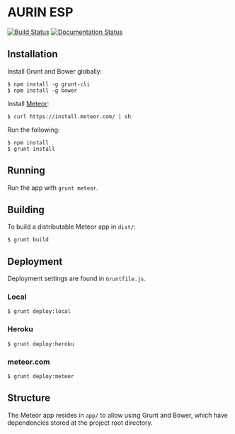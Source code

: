 AURIN ESP
============

[![Build Status](https://travis-ci.org/urbanetic/aurin-esp.svg)](https://travis-ci.org/urbanetic/aurin-esp)
[![Documentation Status](https://readthedocs.org/projects/aurin-esp/badge/?version=latest)](https://readthedocs.org/projects/aurin-esp/?badge=latest)

Installation
------------
Install Grunt and Bower globally:

	$ npm install -g grunt-cli
	$ npm install -g bower

Install [Meteor](https://www.meteor.com/):

	$ curl https://install.meteor.com/ | sh

Run the following:

	$ npm install
	$ grunt install

Running
-------
Run the app with `grunt meteor`.

Building
--------
To build a distributable Meteor app in `dist/`:

	$ grunt build

Deployment
----------
Deployment settings are found in `Gruntfile.js`.

### Local

	$ grunt deploy:local

### Heroku

	$ grunt deploy:heroku

### meteor.com

	$ grunt deploy:meteor

Structure
------------
The Meteor app resides in `app/` to allow using Grunt and Bower, which have dependencies stored at the project root directory.

